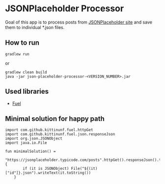 # JSONPlaceholder Processor
Goal of this app is to process posts from [JSONPlaceholder site](https://jsonplaceholder.typicode.com/) and save them to individual *.json files.

## How to run

    gradlew run
    
or

    gradlew clean build
    java -jar json-placeholder-processor-<VERSION_NUMBER>.jar

## Used libraries
* [Fuel](https://github.com/kittinunf/fuel)

## Minimal solution for happy path

    import com.github.kittinunf.fuel.httpGet
    import com.github.kittinunf.fuel.json.responseJson
    import org.json.JSONObject
    import java.io.File
    
    fun minimalSolution() =
        "https://jsonplaceholder.typicode.com/posts".httpGet().responseJson().third.get().array().forEach {
            if (it is JSONObject) File("${(it)["id"]}.json").writeText(it.toString())
        }
